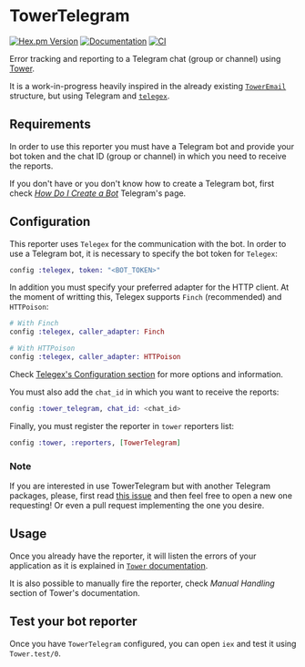 # TowerTelegram

[![Hex.pm Version](https://img.shields.io/hexpm/v/tower_telegram)](https://hex.pm/packages/tower_telegram) [![Documentation](https://img.shields.io/badge/-Documentation-blueviolet)](https://hexdocs.pm/tower_telegram) [![CI](https://github.com/ivanhercaz/tower_telegram/actions/workflows/ci.yml/badge.svg)](https://github.com/ivanhercaz/tower_telegram/actions/workflows/ci.yml)

Error tracking and reporting to a Telegram chat (group or channel) using [Tower][tower].

It is a work-in-progress heavily inspired in the already existing [`TowerEmail`][tower-email] structure, but using Telegram and [`telegex`][telegex].

## Requirements

In order to use this reporter you must have a Telegram bot and provide your bot token and the chat ID (group or channel) in which you need to receive the reports.

If you don't have or you don't know how to create a Telegram bot, first check [*How Do I Create a Bot*](https://core.telegram.org/bots#how-do-i-create-a-bot) Telegram's page.

## Configuration

This reporter uses `Telegex` for the communication with the bot. In order to use a Telegram bot, it is necessary
to specify the bot token for `Telegex`:

```elixir
config :telegex, token: "<BOT_TOKEN>"
```

In addition you must specify your preferred adapter for the HTTP client. At the moment of writting this, Telegex
supports `Finch` (recommended) and `HTTPoison`:

```elixir
# With Finch
config :telegex, caller_adapter: Finch

# With HTTPoison
config :telegex, caller_adapter: HTTPoison
```

Check [Telegex's Configuration section][telegex-config] for more options and information.

You must also add the `chat_id` in which you want to receive the reports:

```elixir
config :tower_telegram, chat_id: <chat_id>
```

Finally, you must register the reporter in `tower` reporters list:

```elixir
config :tower, :reporters, [TowerTelegram]
```

### Note

If you are interested in use TowerTelegram but with another Telegram packages, please, first read [this issue][tower-telegram-packages] and then feel free to open a new one requesting! Or even a pull request implementing the one you desire.

## Usage

Once you already have the reporter, it will listen the errors
of your application as it is explained in [`Tower` documentation][tower-docs].

It is also possible to manually fire the reporter, check *Manual
Handling* section of Tower's documentation.

## Test your bot reporter

Once you have `TowerTelegram` configured, you can open `iex` and
test it using `Tower.test/0`.

[telegex]: https://github.com/telegex/telegex

[telegex-config]: https://github.com/telegex/telegex#configuration

[tower]: https://github.com/mimiquate/tower

[tower-docs]: https://hexdocs.pm/tower

[tower-email]: https://github.com/mimiquate/tower_email

[tower-telegram-packages]: https://github.com/ivanhercaz/tower_telegram/issues/2
